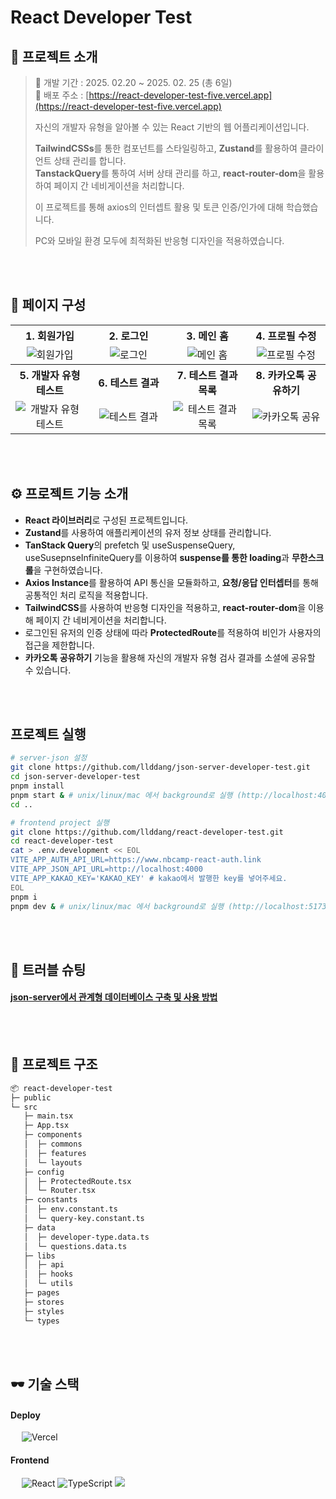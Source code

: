 # React Developer Test

## 💬 프로젝트 소개
> 📅 개발 기간 : 2025. 02.20 ~ 2025. 02. 25 (총 6일) <br/>
> 🔗 배포 주소 : [https://react-developer-test-five.vercel.app](https://react-developer-test-five.vercel.app) <br/>
> 
> 자신의 개발자 유형을 알아볼 수 있는 React 기반의 웹 어플리케이션입니다. <br/>
>
> **TailwindCSSs**를 통한 컴포넌트를 스타일링하고, **Zustand**를 활용하여 클라이언트 상태 관리를 합니다. <br/>
> **TanstackQuery**를 통하여 서버 상태 관리를 하고, **react-router-dom**을 활용하여 페이지 간 네비게이션을 처리합니다. <br/>
>
> 이 프로젝트를 통해 axios의 인터셉트 활용 및 토큰 인증/인가에 대해 학습했습니다. <br/>
>
> PC와 모바일 환경 모두에 최적화된 반응형 디자인을 적용하였습니다.

<br/>
<br/>

## 📑 페이지 구성
<table width="100%">
  <tr>
    <th style="text-align:center" width="25%"><b>1. 회원가입</b></th>
    <th style="text-align:center" width="25%"><b>2. 로그인</b></th>
    <th style="text-align:center" width="25%"><b>3. 메인 홈</b></th>
    <th style="text-align:center" width="25%"><b>4. 프로필 수정</b></th>
  </tr>
  <tr>
    <td style="text-align:center"><img src="https://github.com/user-attachments/assets/8e48147a-4b71-46e9-a849-eebc97adaba1" alt="회원가입" /></td>
    <td style="text-align:center"><img src="https://github.com/user-attachments/assets/5cb2bbcb-4ff9-4faa-af6b-5d826073588c" alt="로그인" /></td>
    <td style="text-align:center"><img src="https://github.com/user-attachments/assets/f7ad2dfa-28f1-4a69-bbd6-5fe27fecc79b" alt="메인 홈" /></td>
    <td style="text-align:center"><img src="https://github.com/user-attachments/assets/df6b4a85-a259-4f90-9550-b699448bd466" alt="프로필 수정" /></td>
  </tr>
  <tr>
    <th style="text-align:center"><b>5. 개발자 유형 테스트</b></th>
    <th style="text-align:center"><b>6. 테스트 결과</b></th>
    <th style="text-align:center"><b>7. 테스트 결과 목록</b></th>
    <th style="text-align:center"><b>8. 카카오톡 공유하기</b></th>
  </tr>
  <tr>
    <td style="text-align:center"><img src="https://github.com/user-attachments/assets/3587344a-5a2b-4a44-a970-bc5e153dc92f" alt="개발자 유형 테스트" /></td>
    <td style="text-align:center"><img src="https://github.com/user-attachments/assets/dfd291d6-743e-4cce-b542-0c0416fa60fe" alt="테스트 결과" /></td>
    <td style="text-align:center"><img src="https://github.com/user-attachments/assets/0af82acc-08ba-430d-8749-672e70dab814" alt="테스트 결과 목록" /></td>
    <td style="text-align:center"><img src="https://github.com/user-attachments/assets/aa32f75a-2081-4b03-8eb6-df7bde45149f" alt="카카오톡 공유" /></td>
  </tr>
</table>
<br/>
<br/>

## ⚙ 프로젝트 기능 소개
- **React 라이브러리**로 구성된 프로젝트입니다.
- **Zustand**를 사용하여 애플리케이션의 유저 정보 상태를 관리합니다.
- **TanStack Query**의 prefetch 및 useSuspenseQuery, useSusepnseInfiniteQuery를 이용하여 **suspense를 통한 loading**과 **무한스크롤**을 구현하였습니다.
- **Axios Instance**를 활용하여 API 통신을 모듈화하고, **요청/응답 인터셉터**를 통해 공통적인 처리 로직을 적용합니다.
- **TailwindCSS**를 사용하여 반응형 디자인을 적용하고, **react-router-dom**을 이용해 페이지 간 네비게이션을 처리합니다.
- 로그인된 유저의 인증 상태에 따라 **ProtectedRoute**를 적용하여 비인가 사용자의 접근을 제한합니다.
- **카카오톡 공유하기** 기능을 활용해 자신의 개발자 유형 검사 결과를 소셜에 공유할 수 있습니다.

<br/>
<br/>

## 프로젝트 실행
```sh
# server-json 설정
git clone https://github.com/llddang/json-server-developer-test.git
cd json-server-developer-test
pnpm install
pnpm start & # unix/linux/mac 에서 background로 실행 (http://localhost:4000)
cd ..

# frontend project 실행
git clone https://github.com/llddang/react-developer-test.git
cd react-developer-test
cat > .env.development << EOL
VITE_APP_AUTH_API_URL=https://www.nbcamp-react-auth.link
VITE_APP_JSON_API_URL=http://localhost:4000
VITE_APP_KAKAO_KEY='KAKAO_KEY' # kakao에서 발행한 key를 넣어주세요.
EOL
pnpm i
pnpm dev & # unix/linux/mac 에서 background로 실행 (http://localhost:5173/)
```

<br/>
<br/>

## 🚀 트러블 슈팅
#### [json-server에서 관계형 데이터베이스 구축 및 사용 방법](https://llddang-blog.tistory.com/78)

<br/>
<br/>

## 📁 프로젝트 구조

```markdown
📦 react-developer-test
├─ public
└─ src
   ├─ main.tsx
   ├─ App.tsx
   ├─ components
   │  ├─ commons
   │  ├─ features
   │  └─ layouts
   ├─ config
   │  ├─ ProtectedRoute.tsx
   │  └─ Router.tsx
   ├─ constants
   │  ├─ env.constant.ts
   │  └─ query-key.constant.ts
   ├─ data
   │  ├─ developer-type.data.ts
   │  └─ questions.data.ts
   ├─ libs
   │  ├─ api
   │  ├─ hooks
   │  └─ utils
   ├─ pages
   ├─ stores
   ├─ styles
   └─ types
```

<br/>
<br/>

## 🕶️ 기술 스택
#### **Deploy** <br/>
 &emsp; <img src="https://img.shields.io/badge/Vercel-000000?style=for-the-badge&logo=vercel&logoColor=white" alt="Vercel"/>

#### **Frontend** <br/>
 &emsp; <img src="https://img.shields.io/badge/React_18.3.1-087ea4?style=for-the-badge&logo=React&logoColor=white" alt="React"/> <img src="https://img.shields.io/badge/TypeScript-3178C6.svg?style=for-the-badge&logo=TypeScript&logoColor=white" alt="TypeScript"/> <img src="https://img.shields.io/badge/Tailwind CSS-06B6D4?style=for-the-badge&amp;logo=Tailwind CSS&amp;logoColor=white">

<br/>
<br/>
